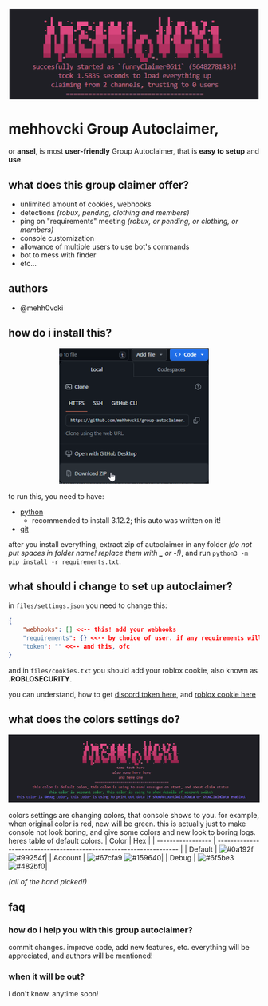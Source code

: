 <p align="center">
    <img width="500" src="https://raw.githubusercontent.com/mehh0vcki/group-autoclaimer/main/images/title.png" alt="mehhovcki group autoclaimer">
</p>

# mehhovcki Group Autoclaimer,
or **ansel**, is most **user-friendly** Group Autoclaimer, that is **easy to setup** and **use**.
## what does this group claimer offer?

- unlimited amount of cookies, webhooks
- detections *(robux, pending, clothing and members)*
- ping on "requirements" meeting *(robux, or pending, or clothing, or members)*
- console customization
- allowance of multiple users to use bot's commands
- bot to mess with finder
- etc...

## authors

- @mehh0vcki

## how do i install this?

<p align="center"> <img width="300" src="https://raw.githubusercontent.com/mehh0vcki/group-autoclaimer/main/images/install.png" alt="installation button"> </p>

to run this, you need to have:
- [python](https://python.org)
    - recommended to install 3.12.2; this auto was written on it!
- [git](https://git-scm.com)

after you install everything, extract zip of autoclaimer in any folder *(do not put spaces in folder name! replace them with <b>_</b> or <b>-</b>!)*, and run `python3 -m pip install -r requirements.txt`.

## what should i change to set up autoclaimer?

in `files/settings.json` you need to change this:
```json
{
    "webhooks": [] <<-- this! add your webhooks
    "requirements": {} <<-- by choice of user. if any requirements will be meet, it will ping you. there only 4 modes: > < >= <=
    "token": "" <<-- and this, ofc
}
```
and in `files/cookies.txt` you should add your roblox cookie, also known as **.ROBLOSECURITY**.

you can understand, how to get [discord token here](https://youtu.be/PCU8obaQI64), and [roblox cookie here](https://youtu.be/suMKl_KBFKQ)
## what does the colors settings do?

<p align="center">
    <img width="1200" src="https://github.com/mehh0vcki/group-autoclaimer/blob/main/images/colors.png?raw=true" alt="colors"></p>

colors settings are changing colors, that console shows to you. for example, when original color is red, new will be green. this is actually just to make console not look boring, and give some colors and new look to boring logs. heres table of default colors.
| Color             | Hex                                                                |
| ----------------- | ------------------------------------------------------------------ |
| Default | ![#0a192f](https://via.placeholder.com/40/fa5796?text=+)  ![#99254f](https://via.placeholder.com/40/99254f?text=+)|
| Account | ![#67cfa9](https://via.placeholder.com/40/67cfa9?text=+)  ![#159640](https://via.placeholder.com/40/159640?text=+)|
| Debug | ![#6f5be3](https://via.placeholder.com/40/6f5be3?text=+)  ![#482bf0](https://via.placeholder.com/40/482bf0?text=+)|

*(all of the hand picked!)*

## faq

### how do i help you with this group autoclaimer?
commit changes. improve code, add new features, etc. everything will be appreciated, and authors will be mentioned!
### when it will be out?
i don't know. anytime soon!
